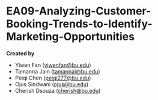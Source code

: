 # EA09-Analyzing-Customer-Booking-Trends-to-Identify-Marketing-Opportunities

**Created by**
- Yiwen Fan (yiwenfan@bu.edu)
- Tamanna Jain (tamannaj@bu.edu)
- Peiqi Chen (peiqi277@bu.edu)
- Ojus Sindwani (ojus@bu.edu)
- Cherish Dsouza (cherish@bu.edu)
